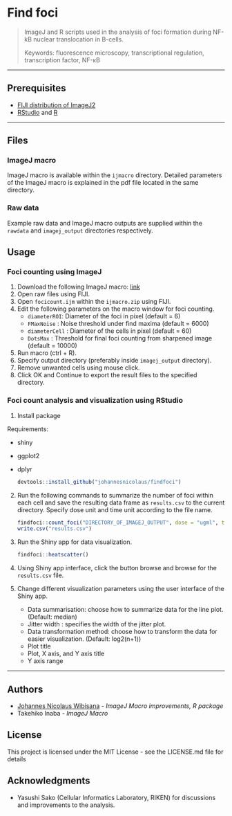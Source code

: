 # Find foci

> ImageJ and R scripts used in the analysis of foci formation during NF-kB nuclear translocation in B-cells.
>
> Keywords: fluorescence microscopy, transcriptional regulation, transcription factor, NF-κB

---

## Prerequisites

- [FIJI distribution of ImageJ2](https://imagej.net/Fiji)
- [RStudio](https://rstudio.com/products/rstudio/download/#download) and [R](https://www.r-project.org/)

---

## Files

### ImageJ macro

ImageJ macro is available within the `ijmacro` directory. Detailed parameters of the ImageJ macro is explained in the pdf file located in the same directory.

### Raw data

Example raw data and ImageJ macro outputs are supplied within the `rawdata` and `imagej_output` directories respectively.

## Usage

### Foci counting using ImageJ

1. Download the following ImageJ macro: [link](https://github.com/johannesnicolaus/findfoci/raw/main/ijmacro/ijmacro.zip)
2. Open raw files using FIJI.
3. Open `focicount.ijm` within the `ijmacro.zip` using FIJI.
4. Edit the following parameters on the macro window for foci counting.
   - `diameterROI`: Diameter of the foci in pixel (default = 6)
   - `FMaxNoise` : Noise threshold under find maxima (default = 6000)
   - `diameterCell` : Diameter of the cells in pixel (default = 60)
   - `DotsMax` : Threshold for final foci counting from sharpened image (default = 10000)
5. Run macro (ctrl + R).
6. Specify output directory (preferably inside `imagej_output` directory).
7. Remove unwanted cells using mouse click.
8. Click OK and Continue to export the result files to the specified directory.

### Foci count analysis and visualization using RStudio

1. Install package

Requirements:

- shiny
- ggplot2
- dplyr

    ```R
    devtools::install_github("johannesnicolaus/findfoci")
    ```

2. Run the following commands to summarize the number of foci within each cell and save the resulting data frame as `results.csv` to the current directory. Specify dose unit and time unit according to the file name.

    ```R
    findfoci::count_foci("DIRECTORY_OF_IMAGEJ_OUTPUT", dose = "ugml", time = "min")
    write.csv("results.csv")
    ```

3. Run the Shiny app for data visualization.

    ```R
    findfoci::heatscatter()
    ```

4. Using Shiny app interface, click the button browse and browse for the `results.csv` file.
5. Change different visualization parameters using the user interface of the Shiny app.
    - Data summarisation: choose how to summarize data for the line plot. (Default: median)
    - Jitter width : specifies the width of the jitter plot.
    - Data transformation method: choose how to transform the data for easier visualization. (Default: log2(n+1))
    - Plot title
    - Plot, X axis, and Y axis title
    - Y axis range

---

## Authors

- [Johannes Nicolaus Wibisana](https://jnicolaus.com) - *ImageJ Macro improvements, R package*
- Takehiko Inaba - *ImageJ Macro*

## License

This project is licensed under the MIT License - see the LICENSE.md file for details

## Acknowledgments

- Yasushi Sako (Cellular Informatics Laboratory, RIKEN) for discussions and improvements to the analysis.
